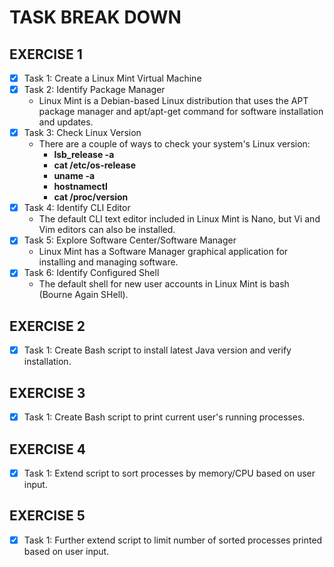 # TASK BREAK DOWN

## EXERCISE 1

- [x] Task 1: Create a Linux Mint Virtual Machine
- [x] Task 2: Identify Package Manager
  - Linux Mint is a Debian-based Linux distribution that uses the APT package manager and apt/apt-get command for software installation and updates.
- [x] Task 3: Check Linux Version
  - There are a couple of ways to check your system's Linux version:
    - **lsb_release -a**
    - **cat /etc/os-release**
    - **uname -a**
    - **hostnamectl**
    - **cat /proc/version**
- [x] Task 4: Identify CLI Editor
  - The default CLI text editor included in Linux Mint is Nano, but Vi and Vim editors can also be installed.
- [x] Task 5: Explore Software Center/Software Manager
  - Linux Mint has a Software Manager graphical application for installing and managing software.
- [x] Task 6: Identify Configured Shell
  - The default shell for new user accounts in Linux Mint is bash (Bourne Again SHell).

## EXERCISE 2

- [x] Task 1: Create Bash script to install latest Java version and verify installation.

## EXERCISE 3

- [x] Task 1: Create Bash script to print current user's running processes.

## EXERCISE 4

- [x] Task 1: Extend script to sort processes by memory/CPU based on user input.

## EXERCISE 5

- [x] Task 1: Further extend script to limit number of sorted processes printed based on user input.

